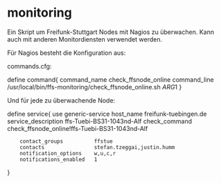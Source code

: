 # monitoring
Ein Skript um Freifunk-Stuttgart Nodes mit Nagios zu überwachen. Kann auch mit anderen Monitordiensten verwendet werden.

Für Nagios besteht die Konfiguration aus:

commands.cfg:

define command{
        command_name    check_ffsnode_online
        command_line    /usr/local/bin/ffs-monitoring/check_ffsnode_online.sh $ARG1$
}


Und für jede zu überwachende Node:

define service{
        use                     generic-service
        host_name               freifunk-tuebingen.de
        service_description     ffs-Tuebi-BS31-1043nd-Alf
        check_command 		check_ffsnode_online!ffs-Tuebi-BS31-1043nd-Alf

        contact_groups          ffstue
        contacts                stefan.tzeggai,justin.humm
        notification_options    w,u,c,r
        notifications_enabled   1
}

